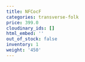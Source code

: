 ```yaml
---
title: NFCocF
categories: transverse-folk
price: 399.0
cloudinary_ids: []
html_embed: ''
out_of_stock: false
inventory: 1
weight: '450'
---
```


